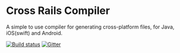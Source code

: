 # Cross Rails Compiler

A simple to use compiler for generating cross-platform files, for Java, iOS(swift) and Android.

[![Build status][travis-image]][travis-url]
[![Gitter][gitter-image]][gitter-url]

[travis-image]: https://travis-ci.org/crossrails/compiler.svg?branch=master
[travis-url]: https://travis-ci.org/crossrails/compiler
[gitter-image]: https://badges.gitter.im/crossrails/compiler.svg
[gitter-url]: https://gitter.im/crossrails/compiler?utm_source=badge&utm_medium=badge&utm_campaign=pr-badge&utm_content=badge

